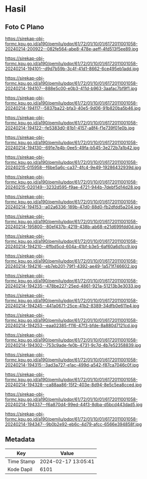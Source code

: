 # Hasil

## Foto C Plano

https://sirekap-obj-formc.kpu.go.id/a190/pemilu/pdpr/61/72/01/10/01/6172011001058-20240214-200922--082fe564-abe8-478e-aeff-4fd513f5ee89.jpg

https://sirekap-obj-formc.kpu.go.id/a190/pemilu/pdpr/61/72/01/10/01/6172011001058-20240214-194101--d9d7b59b-3c4f-41d1-8662-6ce495eb1add.jpg

https://sirekap-obj-formc.kpu.go.id/a190/pemilu/pdpr/61/72/01/10/01/6172011001058-20240214-194107--888e5c00-e0b3-411d-b963-3aafac7bf9f1.jpg

https://sirekap-obj-formc.kpu.go.id/a190/pemilu/pdpr/61/72/01/10/01/6172011001058-20240214-194117--5837ba22-bfa3-40e5-9d06-91b820ba5b46.jpg

https://sirekap-obj-formc.kpu.go.id/a190/pemilu/pdpr/61/72/01/10/01/6172011001058-20240214-194122--fe5383d0-81b1-4157-a8f4-f1e739f01e0b.jpg

https://sirekap-obj-formc.kpu.go.id/a190/pemilu/pdpr/61/72/01/10/01/6172011001058-20240214-194130--691e7e4b-0ee5-49fa-b545-3e272b7a1b42.jpg

https://sirekap-obj-formc.kpu.go.id/a190/pemilu/pdpr/61/72/01/10/01/6172011001058-20240215-015958--f6be5a6c-ca37-4fc4-9e49-19286432939d.jpg

https://sirekap-obj-formc.kpu.go.id/a190/pemilu/pdpr/61/72/01/10/01/6172011001058-20240215-020149--3232d595-f9ae-4721-944b-7debf5d14d28.jpg

https://sirekap-obj-formc.kpu.go.id/a190/pemilu/pdpr/61/72/01/10/01/6172011001058-20240214-194153--a02a6336-189b-47d0-88d0-fb2dfdd5a204.jpg

https://sirekap-obj-formc.kpu.go.id/a190/pemilu/pdpr/61/72/01/10/01/6172011001058-20240214-195800--80ef437b-4219-438b-ab68-e21d699fdd0d.jpg

https://sirekap-obj-formc.kpu.go.id/a190/pemilu/pdpr/61/72/01/10/01/6172011001058-20240214-194210--4ffbd5cd-604a-41bf-b3e5-6af60a6d1cc9.jpg

https://sirekap-obj-formc.kpu.go.id/a190/pemilu/pdpr/61/72/01/10/01/6172011001058-20240214-194216--eb7eb201-79f1-4392-ae49-1a571f746602.jpg

https://sirekap-obj-formc.kpu.go.id/a190/pemilu/pdpr/61/72/01/10/01/6172011001058-20240214-194235--478be227-25ed-4861-921a-51213b3e3033.jpg

https://sirekap-obj-formc.kpu.go.id/a190/pemilu/pdpr/61/72/01/10/01/6172011001058-20240214-194245--441a0671-25ce-41b2-8389-34dfb0e611e4.jpg

https://sirekap-obj-formc.kpu.go.id/a190/pemilu/pdpr/61/72/01/10/01/6172011001058-20240214-194253--eaa02385-f116-47f3-bfde-8a880d7121cd.jpg

https://sirekap-obj-formc.kpu.go.id/a190/pemilu/pdpr/61/72/01/10/01/6172011001058-20240214-194302--753c9ade-fe0b-4731-9c7d-4b7e52358839.jpg

https://sirekap-obj-formc.kpu.go.id/a190/pemilu/pdpr/61/72/01/10/01/6172011001058-20240214-194315--3ad3a727-e1ac-499d-a542-f87ca7046c0f.jpg

https://sirekap-obj-formc.kpu.go.id/a190/pemilu/pdpr/61/72/01/10/01/6172011001058-20240214-194328--ca88aa86-15f2-403e-8d94-8e5c5ea8cced.jpg

https://sirekap-obj-formc.kpu.go.id/a190/pemilu/pdpr/61/72/01/10/01/6172011001058-20240214-194337--f6a870d4-99ed-44f3-8dba-d5bcd443dad5.jpg

https://sirekap-obj-formc.kpu.go.id/a190/pemilu/pdpr/61/72/01/10/01/6172011001058-20240214-194347--9b0b2e92-eb6c-4d79-afcc-6566e394858f.jpg


## Metadata

| Key        | Value               |
| ---------- | ------------------- |
| Time Stamp | 2024-02-17 13:05:41 |
| Kode Dapil | 6101                |



